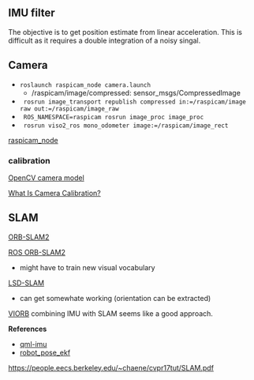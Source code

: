 ## IMU filter

The objective is to get position estimate from linear acceleration. This is difficult as it requires a double integration
of a noisy singal.

## Camera

* ```roslaunch raspicam_node camera.launch```
  -  /raspicam/image/compressed: sensor_msgs/CompressedImage
* ``` rosrun image_transport republish compressed in:=/raspicam/image raw out:=/raspicam/image_raw```
* ``` ROS_NAMESPACE=raspicam rosrun image_proc image_proc```
* ``` rosrun viso2_ros mono_odometer image:=/raspicam/image_rect```

[raspicam_node](https://github.com/UbiquityRobotics/raspicam_node)

### calibration

[OpenCV camera model](https://docs.opencv.org/2.4/modules/calib3d/doc/camera_calibration_and_3d_reconstruction.html)

[What Is Camera Calibration?](https://uk.mathworks.com/help/vision/ug/camera-calibration.html)

## SLAM

[ORB-SLAM2](https://github.com/raulmur/ORB_SLAM2)

[ROS ORB-SLAM2](https://github.com/ildoonet/ros-orb-slam2)
  * might have to train new visual vocabulary 

[LSD-SLAM](https://github.com/kevin-george/lsd_slam/wiki/LSD-SLAM-with-ROS-and-Ubuntu-16.04)
  * can get somewhate working (orientation can be extracted)
  
 [VIORB](https://github.com/jingpang/LearnVIORB) combining IMU with SLAM seems like a good approach.

**References**
* [qml-imu](https://github.com/chili-epfl/qml-imu) 
* [robot_pose_ekf](http://wiki.ros.org/robot_pose_ekf)

https://people.eecs.berkeley.edu/~chaene/cvpr17tut/SLAM.pdf
